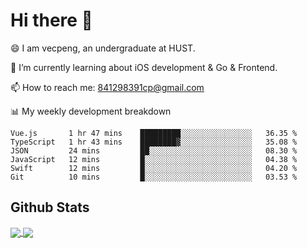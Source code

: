 
# Hi there 👋
😄 I am vecpeng, an undergraduate at HUST.

🌱 I’m currently learning about iOS development & Go & Frontend.

📫 How to reach me: 841298391cp@gmail.com

📊 My weekly development breakdown
<!--START_SECTION:waka-->

```text
Vue.js       1 hr 47 mins    █████████░░░░░░░░░░░░░░░░   36.35 %
TypeScript   1 hr 43 mins    ████████▓░░░░░░░░░░░░░░░░   35.08 %
JSON         24 mins         ██░░░░░░░░░░░░░░░░░░░░░░░   08.30 %
JavaScript   12 mins         █░░░░░░░░░░░░░░░░░░░░░░░░   04.38 %
Swift        12 mins         █░░░░░░░░░░░░░░░░░░░░░░░░   04.20 %
Git          10 mins         █░░░░░░░░░░░░░░░░░░░░░░░░   03.53 %
```

<!--END_SECTION:waka-->

## Github Stats
<a href="https://github.com/anuraghazra/github-readme-stats">
  <img align="center" src="https://github-readme-stats.vercel.app/api?username=vecpeng&count_private=true&hide=stars" />
</a>
<a href="https://github.com/anuraghazra/convoychat">
  <img align="center" src="https://github-readme-stats.vercel.app/api/top-langs/?username=vecpeng&layout=compact" />
</a>
